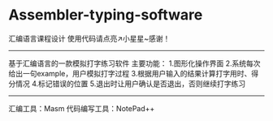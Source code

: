 # Assembler-typing-software

汇编语言课程设计
使用代码请点亮↗小星星~感谢！

------------------------------

基于汇编语言的一款模拟打字练习软件
主要功能：
1.图形化操作界面
2.系统每次给出一句example，用户模拟打字过程
3.根据用户输入的结果计算打字用时、得分情况
4.标记错误的位置
5.退出时让用户确认是否退出，否则继续打字练习


-----------------------------------------

汇编工具：Masm
代码编写工具：NotePad++

